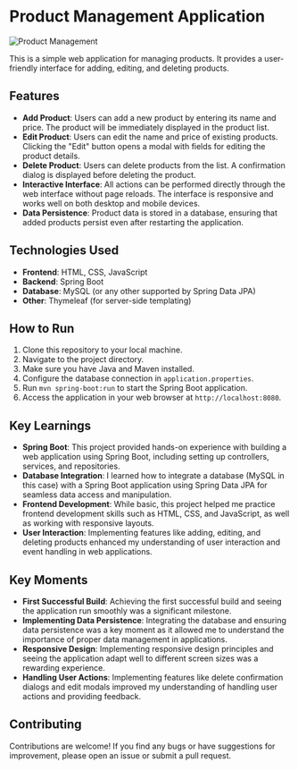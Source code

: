 # Product Management Application

![Product Management](https://i.pinimg.com/564x/33/ae/2f/33ae2feca85830694496ba5b823a383e.jpg)

This is a simple web application for managing products. It provides a user-friendly interface for adding, editing, and deleting products.

## Features

- **Add Product**: Users can add a new product by entering its name and price. The product will be immediately displayed in the product list.
- **Edit Product**: Users can edit the name and price of existing products. Clicking the "Edit" button opens a modal with fields for editing the product details.
- **Delete Product**: Users can delete products from the list. A confirmation dialog is displayed before deleting the product.
- **Interactive Interface**: All actions can be performed directly through the web interface without page reloads. The interface is responsive and works well on both desktop and mobile devices.
- **Data Persistence**: Product data is stored in a database, ensuring that added products persist even after restarting the application.

## Technologies Used

- **Frontend**: HTML, CSS, JavaScript
- **Backend**: Spring Boot
- **Database**: MySQL (or any other supported by Spring Data JPA)
- **Other**: Thymeleaf (for server-side templating)

## How to Run

1. Clone this repository to your local machine.
2. Navigate to the project directory.
3. Make sure you have Java and Maven installed.
4. Configure the database connection in `application.properties`.
5. Run `mvn spring-boot:run` to start the Spring Boot application.
6. Access the application in your web browser at `http://localhost:8080`.

## Key Learnings

- **Spring Boot**: This project provided hands-on experience with building a web application using Spring Boot, including setting up controllers, services, and repositories.
- **Database Integration**: I learned how to integrate a database (MySQL in this case) with a Spring Boot application using Spring Data JPA for seamless data access and manipulation.
- **Frontend Development**: While basic, this project helped me practice frontend development skills such as HTML, CSS, and JavaScript, as well as working with responsive layouts.
- **User Interaction**: Implementing features like adding, editing, and deleting products enhanced my understanding of user interaction and event handling in web applications.

## Key Moments

- **First Successful Build**: Achieving the first successful build and seeing the application run smoothly was a significant milestone.
- **Implementing Data Persistence**: Integrating the database and ensuring data persistence was a key moment as it allowed me to understand the importance of proper data management in applications.
- **Responsive Design**: Implementing responsive design principles and seeing the application adapt well to different screen sizes was a rewarding experience.
- **Handling User Actions**: Implementing features like delete confirmation dialogs and edit modals improved my understanding of handling user actions and providing feedback.

## Contributing

Contributions are welcome! If you find any bugs or have suggestions for improvement, please open an issue or submit a pull request.



